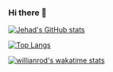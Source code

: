 ### Hi there 👋

<!--
**Jehadabuawwad/Jehadabuawwad** is a ✨ _special_ ✨ repository because its `README.md` (this file) appears on your GitHub profile.

Here are some ideas to get you started:

- 🔭 I’m currently working on ...
- 🌱 I’m currently learning ...
- 👯 I’m looking to collaborate on ...
- 🤔 I’m looking for help with ...
- 💬 Ask me about ...
- 📫 How to reach me: ...
- 😄 Pronouns: ...
- ⚡ Fun fact: ...
-->


[![Jehad's GitHub stats](https://github-readme-stats.vercel.app/api?username=Jehadabuawwad&show_icons=true&theme=github_dark)](https://github.com/Jehadabuawwad/github-readme-stats)


[![Top Langs](https://github-readme-stats.vercel.app/api/top-langs/?username=Jehadabuawwad&layout=compact)](https://github.com/Jehadabuawwad/github-readme-stats)

[![willianrod's wakatime stats](https://github-readme-stats.vercel.app/api/wakatime?username=Jehadabuawwad)](https://github.com/Jehadabuawwad/github-readme-stats)